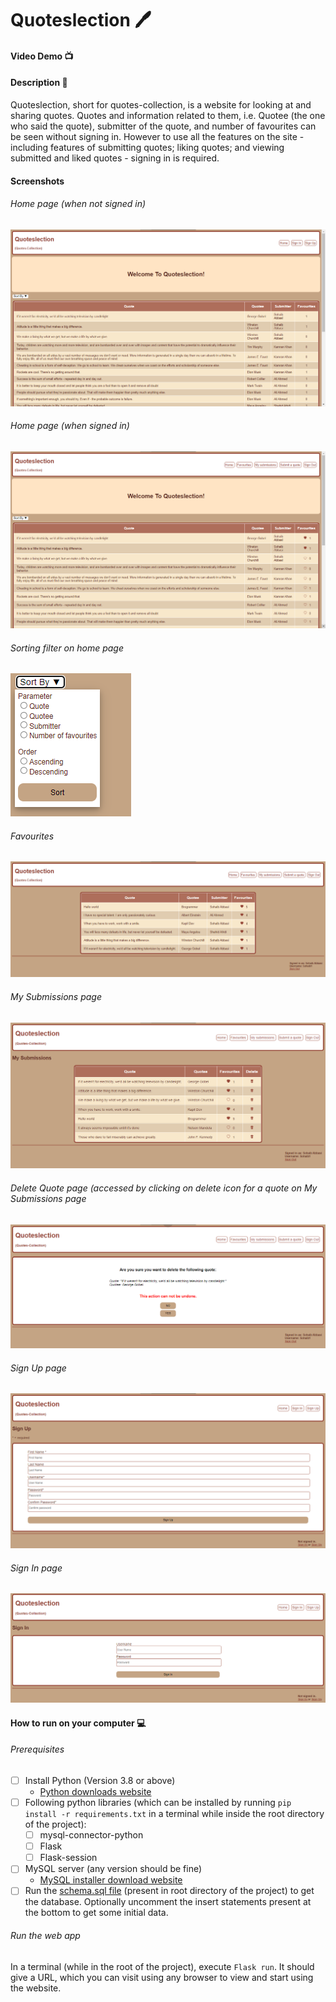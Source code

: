 # Quoteslection 🖊 

#### Video Demo 📺 

#### Description 📄 

Quoteslection, short for quotes-collection, is a website for looking at and sharing quotes. Quotes and information related to them, i.e. Quotee (the one who said the quote), submitter of the quote, and number of favourites can be seen without  signing in. However to use all the features on the site - including features of submitting quotes; liking quotes; and viewing submitted and liked quotes - signing in is required.

#### Screenshots

###### Home page (when not signed in)

![](image/README/1633578544698.png)

###### Home page (when signed in)

![](image/README/1633578481586.png)

###### Sorting filter on home page

![](image/README/1633578668506.png)

###### Favourites

![](image/README/1633578589199.png)

###### My Submissions page

![](image/README/1633578809370.png)

###### Delete Quote page (accessed by clicking on delete icon for a quote on My Submissions page

![](image/README/1633578715466.png)

###### Sign Up page

![](image/README/1633579080423.png)

###### Sign In page

![](image/README/1633579047720.png)

#### How to run on your computer 💻

###### Prerequisites

* [ ] Install Python (Version 3.8 or above)
  * [Python downloads website](httpshttps://www.python.org/downloads/)
* [ ] Following python libraries (which can be installed by running `pip install -r requirements.txt` in a terminal while inside the root directory of the  project):
  * [ ] mysql-connector-python
  * [ ] Flask
  * [ ] Flask-session
* [ ] MySQL server (any version should be fine)
  * [MySQL installer download website](https://dev.mysql.com/downloads/mysql/)
* [ ] Run the [schema.sql file](schema.sql) (present in root directory of the project) to get the database. Optionally uncomment the insert statements present at the bottom to get some initial data.

###### Run the web app

In a terminal (while in the root of the project), execute `Flask run`. It should give a URL, which you can visit using any browser to view and start using the website.
